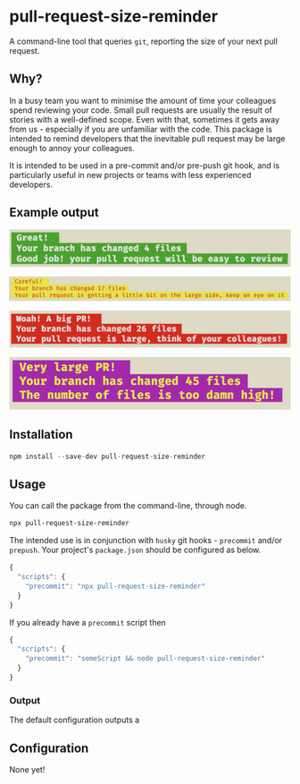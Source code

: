 # pull-request-size-reminder

A command-line tool that queries `git`, reporting the size of your next pull request.

## Why?

In a busy team you want to minimise the amount of time your colleagues spend reviewing your code. Small pull requests are usually the result of stories with a well-defined scope. Even with that, sometimes it gets away from us - especially if you are unfamiliar with the code. This package is intended to remind developers that the inevitable pull request may be large enough to annoy your colleagues.

It is intended to be used in a pre-commit and/or pre-push git hook, and is particularly useful in new projects or teams with less experienced developers.

## Example output

![Great! Your branch has changed 4 files Good job! your pull request will be easy to review](./good.png)

![Careful! Your branch has changed 17 files Your pull request is getting a little bit on the large side, keep an eye on it ](./risky.png)

![Woah! A big PR! Your branch has changed 26 files Your pull request is large, think of your colleagues! ](./big.png)

![Very large PR! Your branch has changed 45 files The number of files is too damn high!](./huge.png)

## Installation

```javascript
npm install --save-dev pull-request-size-reminder
```

## Usage

You can call the package from the command-line, through node.

```bash
npx pull-request-size-reminder
```

The intended use is in conjunction with `husky` git hooks - `precommit` and/or `prepush`. Your project's `package.json` should be configured as below.

```javascript
{
  "scripts": {
    "precommit": "npx pull-request-size-reminder"
  }
}
```

If you already have a `precommit` script then

```javascript
{
  "scripts": {
    "precommit": "someScript && node pull-request-size-reminder"
  }
}
```

### Output

The default configuration outputs a 

## Configuration

None yet!

